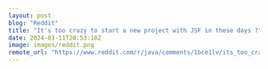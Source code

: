 ```yaml
---
layout: post
blog: "Reddit"
title: "It's too crazy to start a new project with JSF in these days ?"
date: 2024-03-11T20:53:18Z
image: images/reddit.png
remote_url: "https://www.reddit.com/r/java/comments/1bce1lv/its_too_crazy_to_start_a_new_project_with_jsf_in/"
---
```

